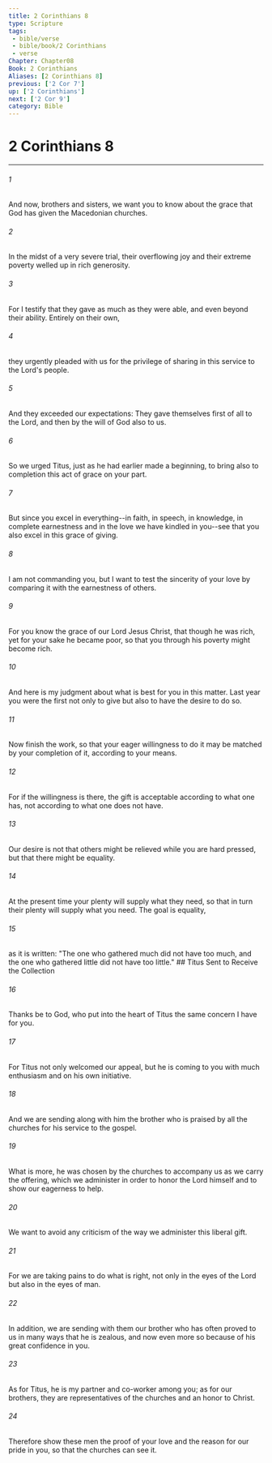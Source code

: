 ```yaml
---
title: 2 Corinthians 8
type: Scripture
tags:
 - bible/verse
 - bible/book/2 Corinthians
 - verse
Chapter: Chapter08
Book: 2 Corinthians
Aliases: [2 Corinthians 8]
previous: ['2 Cor 7']
up: ['2 Corinthians']
next: ['2 Cor 9']
category: Bible
---
```

# 2 Corinthians 8

***


###### 1 
And now, brothers and sisters, we want you to know about the grace that God has given the Macedonian churches. 

###### 2 
In the midst of a very severe trial, their overflowing joy and their extreme poverty welled up in rich generosity. 

###### 3 
For I testify that they gave as much as they were able, and even beyond their ability. Entirely on their own, 

###### 4 
they urgently pleaded with us for the privilege of sharing in this service to the Lord's people. 

###### 5 
And they exceeded our expectations: They gave themselves first of all to the Lord, and then by the will of God also to us. 

###### 6 
So we urged Titus, just as he had earlier made a beginning, to bring also to completion this act of grace on your part. 

###### 7 
But since you excel in everything--in faith, in speech, in knowledge, in complete earnestness and in the love we have kindled in you--see that you also excel in this grace of giving. 

###### 8 
I am not commanding you, but I want to test the sincerity of your love by comparing it with the earnestness of others. 

###### 9 
For you know the grace of our Lord Jesus Christ, that though he was rich, yet for your sake he became poor, so that you through his poverty might become rich. 

###### 10 
And here is my judgment about what is best for you in this matter. Last year you were the first not only to give but also to have the desire to do so. 

###### 11 
Now finish the work, so that your eager willingness to do it may be matched by your completion of it, according to your means. 

###### 12 
For if the willingness is there, the gift is acceptable according to what one has, not according to what one does not have. 

###### 13 
Our desire is not that others might be relieved while you are hard pressed, but that there might be equality. 

###### 14 
At the present time your plenty will supply what they need, so that in turn their plenty will supply what you need. The goal is equality, 

###### 15 
as it is written: "The one who gathered much did not have too much, and the one who gathered little did not have too little." ## Titus Sent to Receive the Collection 

###### 16 
Thanks be to God, who put into the heart of Titus the same concern I have for you. 

###### 17 
For Titus not only welcomed our appeal, but he is coming to you with much enthusiasm and on his own initiative. 

###### 18 
And we are sending along with him the brother who is praised by all the churches for his service to the gospel. 

###### 19 
What is more, he was chosen by the churches to accompany us as we carry the offering, which we administer in order to honor the Lord himself and to show our eagerness to help. 

###### 20 
We want to avoid any criticism of the way we administer this liberal gift. 

###### 21 
For we are taking pains to do what is right, not only in the eyes of the Lord but also in the eyes of man. 

###### 22 
In addition, we are sending with them our brother who has often proved to us in many ways that he is zealous, and now even more so because of his great confidence in you. 

###### 23 
As for Titus, he is my partner and co-worker among you; as for our brothers, they are representatives of the churches and an honor to Christ. 

###### 24 
Therefore show these men the proof of your love and the reason for our pride in you, so that the churches can see it. 
